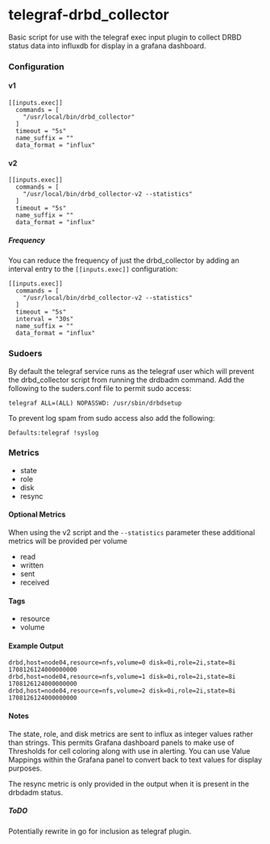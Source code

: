 # telegraf-drbd_collector
Basic script for use with the telegraf exec input plugin to collect DRBD status data into influxdb for display in a grafana dashboard.

### Configuration
#### v1
```
[[inputs.exec]]
  commands = [
    "/usr/local/bin/drbd_collector"
  ]
  timeout = "5s"
  name_suffix = ""
  data_format = "influx"
```
#### v2
```
[[inputs.exec]]
  commands = [
    "/usr/local/bin/drbd_collector-v2 --statistics"
  ]
  timeout = "5s"
  name_suffix = ""
  data_format = "influx"
```
##### Frequency
You can reduce the frequency of just the drbd_collector by adding an interval entry to the ```[[inputs.exec]]``` configuration:
```
[[inputs.exec]]
  commands = [
    "/usr/local/bin/drbd_collector-v2 --statistics"
  ]
  timeout = "5s"
  interval = "30s"
  name_suffix = ""
  data_format = "influx"
```

### Sudoers
By default the telegraf service runs as the telegraf user which will prevent the drbd_collector script from running the drdbadm command.
Add the following to the suders.conf file to permit sudo access:

```telegraf ALL=(ALL) NOPASSWD: /usr/sbin/drbdsetup```

To prevent log spam from sudo access also add the following:

```Defaults:telegraf !syslog```

### Metrics
- state
- role
- disk
- resync

#### Optional Metrics
When using the v2 script and the ```--statistics``` parameter these additional metrics will be provided per volume
- read
- written
- sent
- received

#### Tags
- resource
- volume

#### Example Output
```
drbd,host=node04,resource=nfs,volume=0 disk=0i,role=2i,state=8i 1708126124000000000
drbd,host=node04,resource=nfs,volume=1 disk=0i,role=2i,state=8i 1708126124000000000
drbd,host=node04,resource=nfs,volume=2 disk=0i,role=2i,state=8i 1708126124000000000
```

#### Notes
The state, role, and disk metrics are sent to influx as integer values rather than strings. This permits Grafana dashboard panels
to make use of Thresholds for cell coloring along with use in alerting. You can use Value Mappings within the Grafana panel to
convert back to text values for display purposes.

The resync metric is only provided in the output when it is present in the drbdadm status.

##### ToDO
Potentially rewrite in go for inclusion as telegraf plugin.
